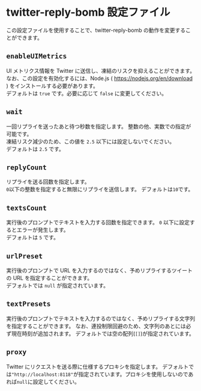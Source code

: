 # twitter-reply-bomb 設定ファイル

この設定ファイルを使用することで、twitter-reply-bomb の動作を変更することができます。

## `enableUIMetrics`

UI メトリクス情報を Twitter に送信し、凍結のリスクを抑えることができます。  
なお、この設定を有効化するには、Node.js ( <https://nodejs.org/en/download> ) をインストールする必要があります。  
デフォルトは `true` です。必要に応じて `false` に変更してください。

## `wait`

一回リプライを送ったあと待つ秒数を指定します。
整数の他、実数での指定が可能です。  
凍結リスク減少のため、この値を `2.5` 以下には設定しないでください。  
デフォルトは `2.5` です。

## `replyCount`

リプライを送る回数を指定します。  
`0`以下の整数を指定すると無限にリプライを送信します。
デフォルトは`10`です。

## `textsCount`

実行後のプロンプトでテキストを入力する回数を指定できます。
`0` 以下に設定するとエラーが発生します。  
デフォルトは `5` です。

## `urlPreset`

実行後のプロンプトで URL を入力するのではなく、予めリプライするツイートの URL を指定することができます。  
デフォルトでは `null` が指定されています。

## `textPresets`

実行後のプロンプトでテキストを入力するのではなく、予めリプライする文字列を指定することができます。
なお、連投制限回避のため、文字列のあとには必ず現在時刻が追加されます。
デフォルトでは空の配列(`[]`)が指定されています。

## `proxy`

Twitter にリクエストを送る際に仕様するプロキシを指定します。
デフォルトでは`"http://localhost:8118"`が指定されています。プロキシを使用しないのであれば`null`に設定してください。
